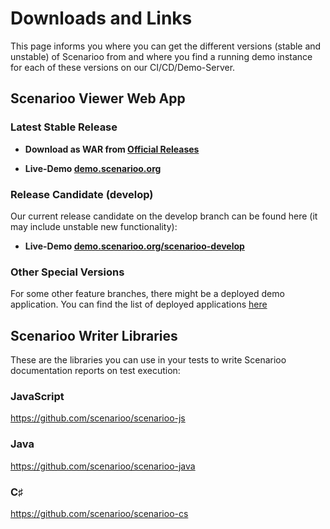 # Downloads and Links

This page informs you where you can get the different versions (stable and unstable) of Scenarioo from and where you find a running demo instance for each of these versions on our CI/CD/Demo-Server.

## Scenarioo Viewer Web App

### Latest Stable Release

* **Download as WAR from [Official Releases](https://github.com/scenarioo/scenarioo/releases)**

* **Live-Demo [demo.scenarioo.org](http://demo.scenarioo.org)**

### Release Candidate (develop)

Our current release candidate on the develop branch can be found here (it may include unstable new functionality):
 
* **Live-Demo [demo.scenarioo.org/scenarioo-develop](http://demo.scenarioo.org/scenarioo-develop)**

### Other Special Versions

For some other feature branches, there might be a deployed demo application. You can find the list of deployed applications [here](http://demo.scenarioo.org/overview/)

## Scenarioo Writer Libraries

These are the libraries you can use in your tests to write Scenarioo documentation reports on test execution:

### JavaScript

https://github.com/scenarioo/scenarioo-js

### Java

https://github.com/scenarioo/scenarioo-java
 
### C&sharp;
 
https://github.com/scenarioo/scenarioo-cs 
